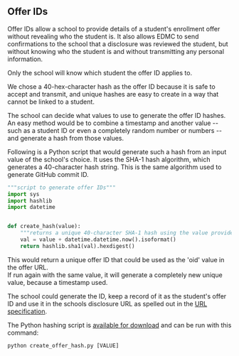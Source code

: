 ## Offer IDs

Offer IDs allow a school to provide details of a student's enrollment offer without revealing who the student is. It also allows EDMC to send confirmations to the school that a disclosure was reviewed the student, but without knowing who the student is and without transmitting any personal information.

Only the school will know which student the offer ID applies to.

We chose a 40-hex-character hash as the offer ID because it is safe to accept and transmit, and unique hashes are easy to create in a way that cannot be linked to a student.

The school can decide what values to use to generate the offer ID hashes. 
An easy method would be to combine a timestamp and another value -- such as a student ID or even a completely random number or numbers -- and generate a hash from those values.

Following is a Python script that would generate such a hash from an input value of the school's choice. It uses the SHA-1 hash algorithm, which generates a 40-character hash string. This is the same algorithm used to generate GitHub commit ID.

```python
"""script to generate offer IDs"""
import sys
import hashlib
import datetime


def create_hash(value):
    """returns a unique 40-character SHA-1 hash using the value provided."""
    val = value + datetime.datetime.now().isoformat()
    return hashlib.sha1(val).hexdigest()
```

This would return a unique offer ID that could be used as the 'oid' value in the offer URL.  
If run again with the same value, it will generate a completely new unique value, because a timestamp used.

The school could generate the ID, keep a record of it as the student's offer ID and use it in the schools disclosure URL as spelled out in the [URL specification](https://cfpb.github.io/college-costs/url-spec/).

The Python hashing script is [available for download](http://files.consumerfinance.gov.s3.amazonaws.com/pb/paying_for_college/scripts/create_offer_hash.py) and can be run with this command:

```
python create_offer_hash.py [VALUE]
```
